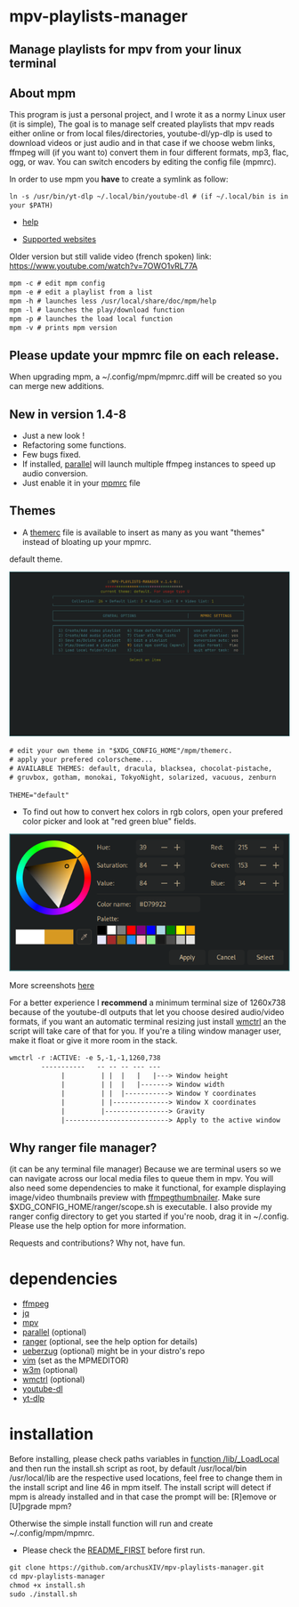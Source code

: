 # mpv-playlists-manager
## Manage playlists for mpv from your linux terminal

## About mpm
This program is just a personal project, and I wrote it as a normy Linux user (it is simple),
The goal is to manage self created playlists that mpv reads either online or from local files/directories, 
youtube-dl/yp-dlp is used to download videos or just audio and in that case if
we choose webm links, ffmpeg will (if you want to) convert them in four different formats,
mp3, flac, ogg, or wav. You can switch encoders by editing the config file (mpmrc).

In order to use mpm you **have** to create a symlink as follow:
```
ln -s /usr/bin/yt-dlp ~/.local/bin/youtube-dl # (if ~/.local/bin is in your $PATH)
```

- [help](https://github.com/archusXIV/mpv-playlists-manager/blob/main/help)

- [Supported websites](https://github.com/ytdl-org/youtube-dl/blob/master/docs/supportedsites.md)


Older version but still valide video (french spoken) link: https://www.youtube.com/watch?v=7OWO1vRL77A

```
mpm -c # edit mpm config
mpm -e # edit a playlist from a list
mpm -h # launches less /usr/local/share/doc/mpm/help
mpm -l # launches the play/download function
mpm -p # launches the load local function
mpm -v # prints mpm version
```
## Please update your mpmrc file on each release.
When upgrading mpm, a ~/.config/mpm/mpmrc.diff will be created so you can merge new additions.

## New in version 1.4-8
- Just a new look !
- Refactoring some functions.
- Few bugs fixed.
- If installed, [parallel](https://www.gnu.org/software/parallel/) will launch multiple ffmpeg instances to speed up audio conversion.
- Just enable it in your [mpmrc](https://github.com/archusXIV/mpv-playlists-manager/blob/main/mpmrc#L79) file

## Themes
- A [themerc](https://github.com/archusXIV/mpv-playlists-manager/blob/main/themerc) file is available to insert as many as you want "themes" instead of bloating up your mpmrc.

default theme.

![screenshot](https://github.com/archusXIV/mpv-playlists-manager/blob/main/mpm_screenshots/mpm_v1.4-8.png)


```
# edit your own theme in "$XDG_CONFIG_HOME"/mpm/themerc.
# apply your prefered colorscheme...
# AVAILABLE THEMES: default, dracula, blacksea, chocolat-pistache,
# gruvbox, gotham, monokai, TokyoNight, solarized, vacuous, zenburn

THEME="default"
```

- To find out how to convert hex colors in rgb colors, open your prefered color picker
and look at "red green blue" fields.

![screenshot](https://github.com/archusXIV/mpv-playlists-manager/blob/main/mpm_screenshots/color_picker.png)

More screenshots [here](https://github.com/archusXIV/mpv-playlists-manager/tree/main/mpm_screenshots)

For a better experience I **recommend** a minimum terminal size of 1260x738 because of the youtube-dl
outputs that let you choose desired audio/video formats, if you want an automatic terminal
resizing just install [wmctrl](https://github.com/dancor/wmctrl) an the script will take care of
that for you.
If you're a tiling window manager user, make it float or give it more room in the stack.
```
wmctrl -r :ACTIVE: -e 5,-1,-1,1260,738
        -----------   -- -- -- --- ---
             |         | |  |   |   |---> Window height
             |         | |  |   |-------> Window width             
             |         | |  |-----------> Window Y coordinates
             |         | |--------------> Window X coordinates
             |         |----------------> Gravity
             |--------------------------> Apply to the active window
```
## Why ranger file manager?
(it can be any terminal file manager)
Because we are terminal users so we can navigate across our local media files to queue them in mpv.
You will also need some dependencies to make it functional, for example displaying image/video thumbnails preview
with [ffmpegthumbnailer](https://github.com/dirkvdb/ffmpegthumbnailer). Make sure $XDG_CONFIG_HOME/ranger/scope.sh is executable.
I also provide my ranger config directory to get you started if you're noob, drag it in ~/.config. Please use the help option for more information.

Requests and contributions? Why not, have fun.

# dependencies
- [ffmpeg](https://ffmpeg.org/)
- [jq](https://stedolan.github.io/jq/)
- [mpv](https://mpv.io/)
- [parallel](https://www.gnu.org/software/parallel/) (optional)
- [ranger](https://github.com/ranger/ranger) (optional, see the help option for details)
- [ueberzug](https://github.com/seebye/ueberzug) (optional) might be in your distro's repo
- [vim](https://www.vim.org/) (set as the MPMEDITOR)
- [w3m](https://w3m.sourceforge.net/) (optional)
- [wmctrl](https://github.com/dancor/wmctrl) (optional)
- [youtube-dl](https://github.com/ytdl-org/youtube-dl)
- [yt-dlp](https://github.com/yt-dlp/yt-dlp)

# installation
Before installing, please check paths variables in [function /lib/_LoadLocal](/lib/_LoadLocal)
and then run the install.sh script as root, by default /usr/local/bin /usr/local/lib are the
respective used locations, feel free to change them in the install script and line 46 in mpm itself.
The install script will detect if mpm is already installed and in that case the prompt will be: [R]emove or [U]pgrade mpm? 

Otherwise the simple install function will run and create ~/.config/mpm/mpmrc.
- Please check the [README_FIRST](https://github.com/archusXIV/mpv-playlists-manager/blob/main/README_FIRST) before first run.
```
git clone https://github.com/archusXIV/mpv-playlists-manager.git
cd mpv-playlists-manager
chmod +x install.sh
sudo ./install.sh
```
